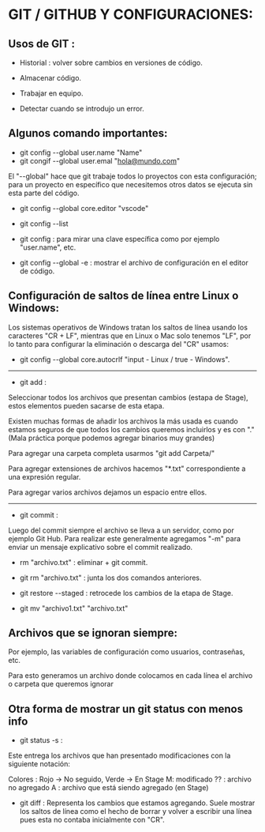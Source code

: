 # GIT / GITHUB Y CONFIGURACIONES:

## Usos de GIT :

- Historial : volver sobre cambios en versiones de código.

- Almacenar código.

- Trabajar en equipo.

- Detectar cuando se introdujo un error.

## Algunos comando importantes:

- git config --global user.name "Name"
- git congif --global user.emal "hola@mundo.com"

El "--global" hace que git trabaje todos lo proyectos con esta configuración; para un proyecto en específico que necesitemos otros datos se ejecuta sin esta parte del código.

- git config --global core.editor "vscode"

- git config --list

- git config <key> : para mirar una clave específica como por ejemplo "user.name", etc.

- git config --global -e : mostrar el archivo de configuración en el editor de código.

## Configuración de saltos de línea entre Linux o Windows:

Los sistemas operativos de Windows tratan los saltos de línea usando los caracteres "CR + LF", mientras que en Linux o Mac solo tenemos "LF", por lo tanto para configurar la eliminación o descarga del "CR" usamos:

- git config --global core.autocrlf "input - Linux / true - Windows".
_________________________________________

- git add : 

Seleccionar todos los archivos que presentan cambios (estapa de Stage), estos elementos pueden sacarse de esta etapa.

Existen muchas formas de añadir los archivos la más usada es cuando estamos seguros de que todos los cambios queremos incluirlos y es con "." (Mala práctica porque podemos agregar binarios muy grandes)

Para agregar una carpeta completa usarmos "git add Carpeta/"

Para agregar extensiones de archivos hacemos "*.txt" correspondiente a una expresión regular.

Para agregar varios archivos dejamos un espacio entre ellos.
____________________________________________

- git commit : 

Luego del commit siempre el archivo se lleva a un servidor, como por ejemplo Git Hub. Para realizar este generalmente agregamos "-m" para enviar un mensaje explicativo sobre el commit realizado.

- rm "archivo.txt" : eliminar + git commit.
- git rm "archivo.txt" : junta los dos comandos anteriores.

- git restore --staged <file> : retrocede los cambios de la etapa de Stage.

- git mv "archivo1.txt" "archivo.txt"

## Archivos que se ignoran siempre:

Por ejemplo, las variables de configuración como usuarios, contraseñas, etc.

Para esto generamos un archivo donde colocamos en cada línea el archivo o carpeta que queremos ignorar

## Otra forma de mostrar un git status con menos info

- git status -s : 

Este entrega los archivos que han presentado modificaciones con la siguiente notación:

Colores : Rojo -> No seguido, Verde -> En Stage
M: modificado 
?? : archivo no agregado
A : archivo que está siendo agregado (en Stage)

- git diff : Representa los cambios que estamos agregando. Suele mostrar los saltos de línea como el hecho de borrar y volver a escribir una línea pues esta no contaba inicialmente con "CR".
